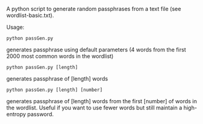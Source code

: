 A python script to generate random passphrases from a text file (see wordlist-basic.txt).

Usage:

    python passGen.py

generates passphrase using default parameters (4 words from the first 2000 most common words in the wordlist)

    python passGen.py [length]

  generates passphrase of [length] words

    python passGen.py [length] [number]

  generates passphrase of [length] words from the first [number] of words in the wordlist. Useful if you want to use fewer words but still maintain a high-entropy password.
